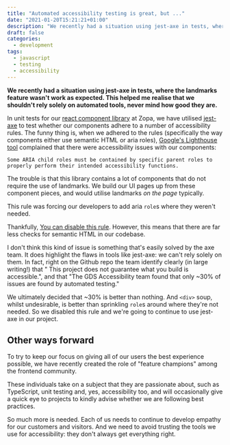 ```yaml
---
title: "Automated accessibility testing is great, but ..."
date: "2021-01-20T15:21:21+01:00"
description: "We recently had a situation using jest-axe in tests, where the landmarks feature wasn't work as expected. This helped me realise that we shouldn't rely solely on automated tools, never mind how good they are."
draft: false
categories:
  - development
tags:
  - javascript
  - testing
  - accessibility
---
```


**We recently had a situation using jest-axe in tests, where the landmarks feature wasn't work as expected. This helped me realise that we shouldn't rely solely on automated tools, never mind how good they are.**

In unit tests for our [react component library](https://github.com/zopaUK/react-components) at Zopa, we have utilised [jest-axe](https://github.com/nickcolley/jest-axe) to test whether our components adhere to a number of accessibility rules. The funny thing is, when we adhered to the rules (specifically the way components either use semantic HTML or aria roles), [Google's Lighthouse tool](https://developers.google.com/web/tools/lighthouse/) complained that there were accessibility issues with our components:

```
Some ARIA child roles must be contained by specific parent roles to properly perform their intended accessibility functions.
```

The trouble is that this library contains a lot of components that do not require the use of landmarks. We build our UI pages up from these component pieces, and would utilise landmarks _on the page_ typically.

This rule was forcing our developers to add aria `role`s where they weren't needed.

Thankfully, [You can disable this rule](https://github.com/nickcolley/jest-axe/issues/92). However, this means that there are far less checks for semantic HTML in our codebase.

I don't think this kind of issue is something that's easily solved by the axe team. It does highlight the flaws in tools like jest-axe: we can't rely solely on them. In fact, right on the Github repo the team identify clearly (in large writing!) that " This project does not guarantee what you build is accessible.", and that "The GDS Accessibility team found that only ~30% of issues are found by automated testing."

We ultimately decided that ~30% is better than nothing. And `<div>` soup, whilst undesirable, is better than sprinkling `role`s around where they're not needed. So we disabled this rule and we're going to continue to use jest-axe in our project.

## Other ways forward

To try to keep our focus on giving all of our users the best experience possible, we have recently created the role of "feature champions" among the frontend community.

These individuals take on a subject that they are passionate about, such as TypeScript, unit testing and, yes, accessibility too, and will occasionally give a quick eye to projects to kindly advise whether we are following best practices.

So much more is needed. Each of us needs to continue to develop empathy for our customers and visitors. And we need to avoid trusting the tools we use for accessibility: they don't always get everything right.
